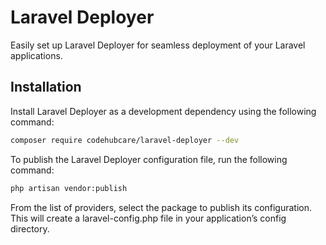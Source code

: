 # Laravel Deployer
Easily set up Laravel Deployer for seamless deployment of your Laravel applications.

## Installation
Install Laravel Deployer as a development dependency using the following command:
```bash
composer require codehubcare/laravel-deployer --dev
```

To publish the Laravel Deployer configuration file, run the following command:
```bash
php artisan vendor:publish
```
From the list of providers, select the package to publish its configuration. This will create a laravel-config.php file in your application’s config directory.